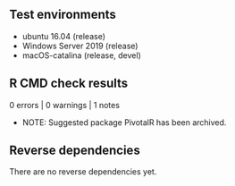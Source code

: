 ## Test environments
* ubuntu 16.04 (release)
* Windows Server 2019 (release)
* macOS-catalina (release, devel)

## R CMD check results

0 errors | 0 warnings | 1 notes

* NOTE: Suggested package PivotalR has been archived.

## Reverse dependencies

There are no reverse dependencies yet.
